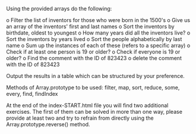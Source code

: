 Using the provided arrays do the following:

o	Filter the list of inventors for those who were born in the 1500's
o	Give us an array of the inventors' first and last names
o	Sort the inventors by birthdate, oldest to youngest
o	How many years did all the inventors live? 
o	Sort the inventors by years lived
o	Sort the people alphabetically by last name
o	Sum up the instances of each of these (refers to a specific array)
o	Check if at least one person is 19 or older?
o	Check if everyone is 19 or older?
o	Find the comment with the ID of 823423
o	delete the comment with the ID of 823423

Output the results in a table which can be structured by your preference.

Methods of Array.prototype to be used: filter, map, sort, reduce, some, every, find, findIndex

At the end of the index-START.html file you will find two additional exercises. 
The first of them can be solved in more than one way, please provide at least two and try to refrain from directly using the Array.prototype.reverse() method.

